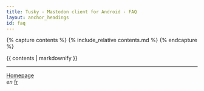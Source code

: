 ```yaml
---
title: Tusky - Mastodon client for Android - FAQ
layout: anchor_headings
id: faq
---
```

{% capture contents %}
    {% include_relative contents.md %}
{% endcapture %}

<main>
    {{ contents | markdownify }}
    <hr>
    <nav class="site">
        <a href="/" class="homepage">Homepage</a>
        <nav class="languages">
            <em>en</em>
            <a href="/fr/faq/">fr</a>
        </nav>
    </nav>
</main>

